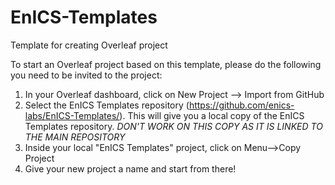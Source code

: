 # EnICS-Templates
Template for creating Overleaf project


To start an Overleaf project based on this template, please do the following you need to be invited to the project:
1) In your Overleaf dashboard, click on New Project --> Import from GitHub
2) Select the EnICS Templates repository (https://github.com/enics-labs/EnICS-Templates/).
   This will give you a local copy of the EnICS Templates repository. *DON'T WORK ON THIS COPY AS IT IS LINKED TO THE MAIN REPOSITORY*
4) Inside your local "EnICS Templates" project, click on Menu-->Copy Project
5) Give your new project a name and start from there!
